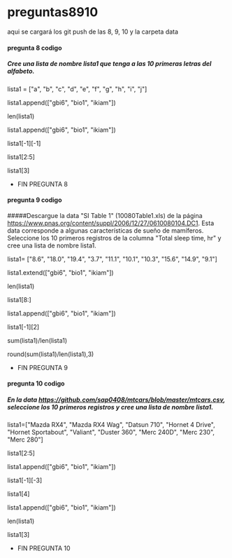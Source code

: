 # preguntas8910
aqui se cargará los git push de las 8, 9, 10 y la carpeta data

#### pregunta 8 codigo


##### Cree una lista de nombre lista1 que tenga a las 10 primeras letras del alfabeto.
lista1 = ["a", "b", "c", "d", "e", "f", "g", "h", "i", "j"]

lista1.append(["gbi6", "bio1", "ikiam"])

len(lista1)

lista1.append(["gbi6", "bio1", "ikiam"])

lista1[-1][-1]

lista1[2:5]

lista1[3]

- FIN PREGUNTA 8


#### pregunta 9 codigo

#####Descargue la data "SI Table 1" (10080Table1.xls) de la página https://www.pnas.org/content/suppl/2006/12/27/0610080104.DC1. Esta data corresponde a algunas características de sueño de mamíferos. Seleccione los 10 primeros registros de la columna "Total sleep time, hr" y cree una lista de nombre lista1.


lista1= ["8.6", "18.0", "19.4", "3.7", "11.1", "10.1", "10.3", "15.6", "14.9", "9.1"]

lista1.extend(["gbi6", "bio1", "ikiam"])

len(lista1)

lista1[8:]

lista1.append(["gbi6", "bio1", "ikiam"])

lista1[-1][2]

sum(lista1)/len(lista1)

round(sum(lista1)/len(lista1),3)

- FIN PREGUNTA 9


#### pregunta 10 codigo

##### En la data https://github.com/sap0408/mtcars/blob/master/mtcars.csv, seleccione los 10 primeros registros y cree una lista de nombre lista1.


lista1=["Mazda RX4", "Mazda RX4 Wag", "Datsun 710", "Hornet 4 Drive", "Hornet Sportabout", "Valiant", "Duster 360", "Merc 240D", "Merc 230", "Merc 280"]

lista1[2:5]

lista1.append(["gbi6", "bio1", "ikiam"])

lista1[-1][-3]

lista1[4]

lista1.append(["gbi6", "bio1", "ikiam"])

len(lista1)

lista1[3]
​

- FIN PREGUNTA 10
